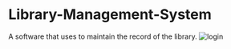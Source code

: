 # Library-Management-System
A software that uses to maintain the record of the library.
![login](https://user-images.githubusercontent.com/77507922/134540143-92fc5df9-0f9b-4eb7-b3bc-2e6f1852b754.PNG)
